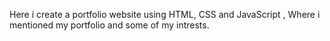 Here i create a portfolio website using HTML, CSS and JavaScript , Where i mentioned my portfolio and some of my intrests.
